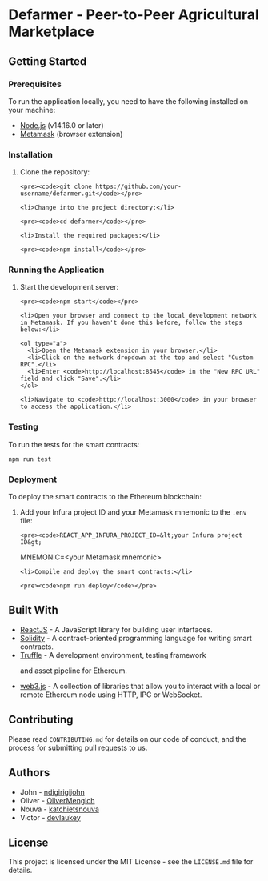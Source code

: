 <!DOCTYPE html>
<html>

<body>
  <h1>Defarmer - Peer-to-Peer Agricultural Marketplace</h1>
  
  <h2>Getting Started</h2>
  
  <h3>Prerequisites</h3>
  
  <p>To run the application locally, you need to have the following installed on your machine:</p>
  
  <ul>
    <li><a href="https://nodejs.org/en/">Node.js</a> (v14.16.0 or later)</li>
    <li><a href="https://metamask.io/">Metamask</a> (browser extension)</li>
  </ul>
  
  <h3>Installation</h3>
  
  <ol>
    <li>Clone the repository:</li>
    
    <pre><code>git clone https://github.com/your-username/defarmer.git</code></pre>
    
    <li>Change into the project directory:</li>
    
    <pre><code>cd defarmer</code></pre>
    
    <li>Install the required packages:</li>
    
    <pre><code>npm install</code></pre>
  </ol>
  
  <h3>Running the Application</h3>
  
  <ol>
    <li>Start the development server:</li>
    
    <pre><code>npm start</code></pre>
    
    <li>Open your browser and connect to the local development network in Metamask. If you haven't done this before, follow the steps below:</li>
    
    <ol type="a">
      <li>Open the Metamask extension in your browser.</li>
      <li>Click on the network dropdown at the top and select "Custom RPC".</li>
      <li>Enter <code>http://localhost:8545</code> in the "New RPC URL" field and click "Save".</li>
    </ol>
    
    <li>Navigate to <code>http://localhost:3000</code> in your browser to access the application.</li>
  </ol>
  
  <h3>Testing</h3>
  
  <p>To run the tests for the smart contracts:</p>
  
  <pre><code>npm run test</code></pre>
  
  <h3>Deployment</h3>
  
  <p>To deploy the smart contracts to the Ethereum blockchain:</p>
  
  <ol>
    <li>Add your Infura project ID and your Metamask mnemonic to the <code>.env</code> file:</li>
    
    <pre><code>REACT_APP_INFURA_PROJECT_ID=&lt;your Infura project ID&gt;
MNEMONIC=&lt;your Metamask mnemonic&gt;</code></pre>
    
    <li>Compile and deploy the smart contracts:</li>
    
    <pre><code>npm run deploy</code></pre>
  </ol>
  
  <h2>Built With</h2>
  
  <ul>
    <li><a href="https://reactjs.org/">ReactJS</a> - A JavaScript library for building user interfaces.</li>
    <li><a href="https://soliditylang.org/">Solidity</a> - A contract-oriented programming language for writing smart contracts.</li>
    <li><a href="https://www.trufflesuite.com/">Truffle</a> - A development environment, testing framework

and asset pipeline for Ethereum.</li>
<li><a href="https://web3js.readthedocs.io/en/v1.3.4/">web3.js</a> - A collection of libraries that allow you to interact with a local or remote Ethereum node using HTTP, IPC or WebSocket.</li>

  </ul>
  <h2>Contributing</h2>
  <p>Please read <code>CONTRIBUTING.md</code> for details on our code of conduct, and the process for submitting pull requests to us.</p>
  <h2>Authors</h2>
  <ul>
    <li>John - <a href="https://github.com/ndigirigijohn">ndigirigijohn</a></li>
      <li>Oliver - <a href="https://github.com/OliverMengich">OliverMengich</a></li>  
      <li>Nouva - <a href="https://github.com/katchietsnouva">katchietsnouva</a></li>
    <li>Victor - <a href="https://github.com/devlaukey">devlaukey</a></li>
  </ul>
  <h2>License</h2>
  <p>This project is licensed under the MIT License - see the <code>LICENSE.md</code> file for details.</p>
</body>
</html>
